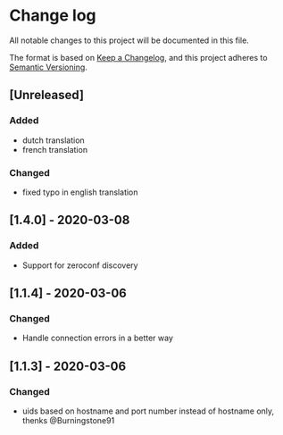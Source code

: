 # Change log
All notable changes to this project will be documented in this file.

The format is based on [Keep a Changelog](https://keepachangelog.com/en/1.0.0/),
and this project adheres to [Semantic Versioning](https://semver.org/spec/v2.0.0.html).

## [Unreleased]
### Added
- dutch translation
- french translation

### Changed
- fixed typo in english translation

## [1.4.0] - 2020-03-08
### Added
- Support for zeroconf discovery

## [1.1.4] - 2020-03-06
### Changed
- Handle connection errors in a better way

## [1.1.3] - 2020-03-06
### Changed
- uids based on hostname and port number instead of hostname only, thenks @Burningstone91

